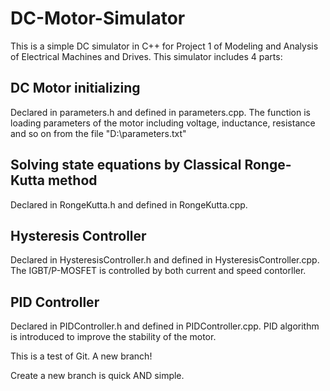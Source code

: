 # DC-Motor-Simulator
This is a simple DC simulator in C++ for Project 1 of Modeling and Analysis of Electrical Machines and Drives. This simulator includes 4 parts: 
## DC Motor initializing
Declared in parameters.h and defined in parameters.cpp. The function is loading parameters of the motor including voltage, inductance, resistance and so on from the file "D:\parameters.txt"
## Solving state equations by Classical Ronge-Kutta method
Declared in RongeKutta.h and defined in RongeKutta.cpp. 
## Hysteresis Controller
Declared in HysteresisController.h and defined in HysteresisController.cpp. The IGBT/P-MOSFET is controlled by both current and speed contorller. 
## PID Controller
Declared in PIDController.h and defined in PIDController.cpp. PID algorithm is introduced to improve the stability of the motor. 

This is a test of Git. 
A new branch!

Create a new branch is quick AND simple.